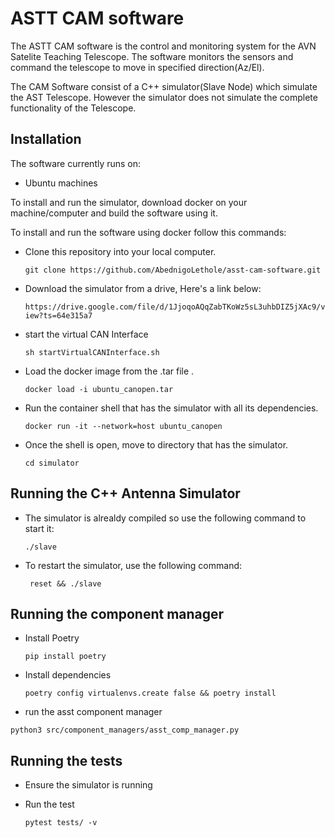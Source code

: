 # ASTT CAM software 

The ASTT CAM software is the control and monitoring system for the AVN Satelite Teaching Telescope. The software monitors the sensors and command the telescope to move in specified direction(Az/El).

The CAM Software consist of a C++ simulator(Slave Node) which simulate the AST Telescope. However the simulator does not simulate the complete functionality of the Telescope.

## **Installation**  
The software currently runs on:   
* Ubuntu machines

 To install and run the simulator, download docker on your machine/computer and build the software using it.

To install and run the software using docker follow this commands:

* Clone this repository into your local computer.

    ```git clone https://github.com/AbednigoLethole/asst-cam-software.git```
  
* Download the simulator from a drive, Here's a link below:

    ```https://drive.google.com/file/d/1JjoqoAQqZabTKoWz5sL3uhbDIZ5jXAc9/view?ts=64e315a7```

* start the virtual CAN Interface

    ```sh startVirtualCANInterface.sh```

* Load the docker image from  the .tar file .

    ```docker load -i ubuntu_canopen.tar ```

* Run the container shell that has the simulator with all its dependencies.

    ```docker run -it --network=host ubuntu_canopen ```

* Once the shell is open, move to directory that has the simulator.

    ```cd simulator ```
    
## **Running the C++ Antenna Simulator**  

* The simulator is alrealdy compiled so use the following command to start it:

    ```./slave ```

* To restart the simulator, use the following command:

    ``` reset && ./slave```

## **Running the component manager**

* Install Poetry

    ``` pip install poetry ```

* Install dependencies

    ``` poetry config virtualenvs.create false && poetry install  ```

* run the asst component manager

``` python3 src/component_managers/asst_comp_manager.py ```

## **Running the tests**

* Ensure the simulator is running


* Run the test

    ``` pytest tests/ -v ```




